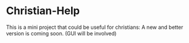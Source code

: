 # Christian-Help
This is a mini project that could be useful for christians: A new and better version is coming soon. (GUI will be involved)
